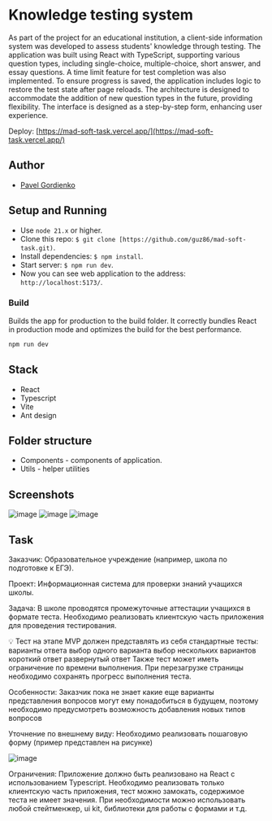 # Knowledge testing system

As part of the project for an educational institution, a client-side information system was developed to assess students' knowledge through testing. The application was built using React with TypeScript, supporting various question types, including single-choice, multiple-choice, short answer, and essay questions. A time limit feature for test completion was also implemented.
To ensure progress is saved, the application includes logic to restore the test state after page reloads. The architecture is designed to accommodate the addition of new question types in the future, providing flexibility. The interface is designed as a step-by-step form, enhancing user experience.
 
Deploy: [https://mad-soft-task.vercel.app/](https://mad-soft-task.vercel.app/)

## Author

- [Pavel Gordienko](https://github.com/gordienkodev)

## Setup and Running

- Use `node 21.x` or higher.
- Clone this repo: `$ git clone [https://github.com/guz86/mad-soft-task.git)`.
- Install dependencies: `$ npm install`.
- Start server: `$ npm run dev`.
- Now you can see web application to the address: `http://localhost:5173/`.

### Build

Builds the app for production to the build folder. It correctly bundles React in production mode and optimizes the build for the best performance.

```bash
npm run dev
```

## Stack
- React
- Typescript
- Vite
- Ant design

## Folder structure

- Components - components of application.
- Utils - helper utilities

## Screenshots
![image](https://github.com/user-attachments/assets/1e04aacc-954a-4fda-9485-1d8bfc0f4c77)
![image](https://github.com/user-attachments/assets/2df9e1cd-c4c3-4855-bf17-9beff34e2087)
![image](https://github.com/user-attachments/assets/0513e287-e731-43b7-a7ba-aef5af06f2b4)

 
## Task

Заказчик:
Образовательное учреждение (например, школа по подготовке к ЕГЭ).

Проект:
Информационная система для проверки знаний учащихся школы.

Задача:
В школе проводятся промежуточные аттестации учащихся в формате теста. Необходимо реализовать клиентскую часть приложения для проведения тестирования.

💡 Тест на этапе MVP должен представлять из себя стандартные тесты:
варианты ответа
выбор одного варианта
выбор нескольких вариантов
короткий ответ
развернутый ответ
Также тест может иметь ограничение по времени выполнения.
При перезагрузке страницы необходимо сохранять прогресс выполнения теста.

Особенности:
Заказчик пока не знает какие еще варианты представления вопросов могут ему понадобиться в будущем, поэтому необходимо предусмотреть возможность добавления новых типов вопросов

Уточнение по внешнему виду:
Необходимо реализовать пошаговую форму (пример представлен на рисунке)

![image](https://github.com/user-attachments/assets/fd0b1840-029b-44dd-a32a-bf07982df84c)


Ограничения:
Приложение должно быть реализовано на React с использованием Typescript. Необходимо реализовать только клиентскую часть приложения, тест можно замокать, содержимое теста не имеет значения.
При необходимости можно использовать любой стейтменжер, ui kit, библиотеки для работы с формами и т.д.
